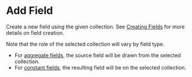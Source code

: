 # Add Field

Create a new field using the given collection. See [Creating Fields](../DataQuery-Details.md#creating-fields) for more details on field creation.

Note that the role of the selected collection will vary by field type.

- For [aggregate fields](../Field-Types/Aggregate.md), the source field will be drawn from the selected collection.
- For [constant fields](../Field-Types/Constant.md), the resulting field will be on the selected collection.